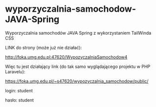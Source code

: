 # wyporzyczalnia-samochodow-JAVA-Spring
Wyporzyczalnia samochodów JAVA Spring z wykorzystaniem TailWinda CSS


LINK do strony (może już nie działać):

http://foka.umg.edu.pl:47620/WypozyczalniaSamochodow4


Więc tu jest działający link (do tak samo wyglądającego projektu w PHP Laravelu):

https://foka.umg.edu.pl/~s47620/wypozyczalnia_samochodow/public/


login: student

hasło: student
